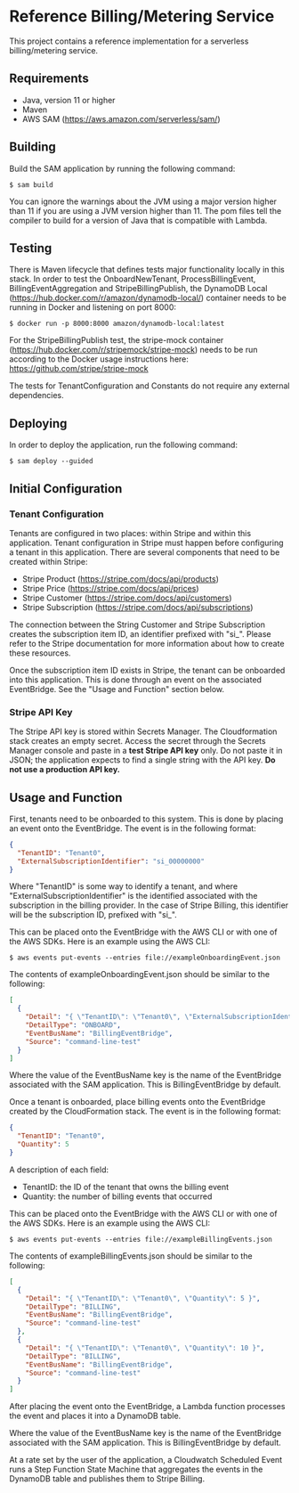 # Reference Billing/Metering Service

This project contains a reference implementation for a serverless billing/metering service.

## Requirements

* Java, version 11 or higher
* Maven
* AWS SAM (https://aws.amazon.com/serverless/sam/)

## Building

Build the SAM application by running the following command:

```
$ sam build
```

You can ignore the warnings about the JVM using a major version higher than 11 if you are
using a JVM version higher than 11. The pom files tell the compiler to build for a version
of Java that is compatible with Lambda.

## Testing

There is Maven lifecycle that defines tests major functionality locally in this stack. In order to
test the OnboardNewTenant, ProcessBillingEvent, BillingEventAggregation and StripeBillingPublish, the
DynamoDB Local (https://hub.docker.com/r/amazon/dynamodb-local/) container needs to be running in Docker
and listening on port 8000:

```shell script
$ docker run -p 8000:8000 amazon/dynamodb-local:latest
```

For the StripeBillingPublish test, the stripe-mock container (https://hub.docker.com/r/stripemock/stripe-mock) needs
to be run according to the Docker usage instructions here: https://github.com/stripe/stripe-mock

The tests for TenantConfiguration and Constants do not require any external dependencies.

## Deploying

In order to deploy the application, run the following command:

```shell script
$ sam deploy --guided
```

## Initial Configuration

### Tenant Configuration

Tenants are configured in two places: within Stripe and within this application. Tenant configuration in Stripe must
happen before configuring a tenant in this application. There are several components that need to be created within
Stripe:
* Stripe Product (https://stripe.com/docs/api/products)
* Stripe Price (https://stripe.com/docs/api/prices)
* Stripe Customer (https://stripe.com/docs/api/customers)
* Stripe Subscription (https://stripe.com/docs/api/subscriptions)

The connection between the String Customer and Stripe Subscription creates the subscription item ID, an identifier
prefixed with "si_". Please refer to the Stripe documentation for more information about how to create
these resources.

Once the subscription item ID exists in Stripe, the tenant can be onboarded into this application. This is done
through an event on the associated EventBridge. See the "Usage and Function" section below.

### Stripe API Key

The Stripe API key is stored within Secrets Manager. The Cloudformation stack creates an empty secret.
Access the secret through the Secrets Manager console and paste in a **test Stripe API key** only. Do not
paste it in JSON; the application expects to find a single string with the API key. **Do not use a production
API key.**

## Usage and Function

First, tenants need to be onboarded to this system. This is done by placing an event onto the EventBridge. The 
event is in the following format:

```json
{
  "TenantID": "Tenant0",
  "ExternalSubscriptionIdentifier": "si_00000000"
}
```

Where "TenantID" is some way to identify a tenant, and where "ExternalSubscriptionIdentifier" is the identified 
associated with the subscription in the billing provider. In the case of Stripe Billing, this identifier will be 
the subscription ID, prefixed with "si_".

This can be placed onto the EventBridge with the AWS CLI or with one of the AWS SDKs. Here is an example using the
AWS CLI:

```shell script
$ aws events put-events --entries file://exampleOnboardingEvent.json
```

The contents of exampleOnboardingEvent.json should be similar to the following:
```json
[
  {
    "Detail": "{ \"TenantID\": \"Tenant0\", \"ExternalSubscriptionIdentifier\": \"si_00000000\" }",
    "DetailType": "ONBOARD",
    "EventBusName": "BillingEventBridge",
    "Source": "command-line-test"
  }
]
```

Where the value of the EventBusName key is the name of the EventBridge associated with the SAM application. This is
BillingEventBridge by default.

Once a tenant is onboarded, place billing events onto the EventBridge created by the CloudFormation stack. The event 
is in the following format:

```json
{ 
  "TenantID": "Tenant0",
  "Quantity": 5
}
```

A description of each field:
* TenantID: the ID of the tenant that owns the billing event
* Quantity: the number of billing events that occurred

This can be placed onto the EventBridge with the AWS CLI or with one of the AWS SDKs. Here is an example using the
AWS CLI:

```shell script
$ aws events put-events --entries file://exampleBillingEvents.json
```

The contents of exampleBillingEvents.json should be similar to the following:
```json
[
  {
    "Detail": "{ \"TenantID\": \"Tenant0\", \"Quantity\": 5 }",
    "DetailType": "BILLING",
    "EventBusName": "BillingEventBridge",
    "Source": "command-line-test"
  },
  {
    "Detail": "{ \"TenantID\": \"Tenant0\", \"Quantity\": 10 }",
    "DetailType": "BILLING",
    "EventBusName": "BillingEventBridge",
    "Source": "command-line-test"
  }
]
```

After placing the event onto the EventBridge, a Lambda function processes the event and places it into a DynamoDB
table.

Where the value of the EventBusName key is the name of the EventBridge associated with the SAM application. This is
BillingEventBridge by default.

At a rate set by the user of the application, a Cloudwatch Scheduled Event runs a Step Function State Machine that 
aggregates the events in the DynamoDB table and publishes them to Stripe Billing.